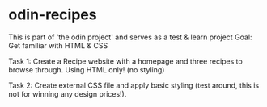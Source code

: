 # odin-recipes
This is part of 'the odin project' and serves as a test & learn project Goal: Get familiar with HTML & CSS

Task 1: 
Create a Recipe website with a homepage and three recipes to browse through.
Using HTML only! (no styling)

Task 2:
Create external CSS file and apply basic styling (test around, this is not for winning any design prices!).